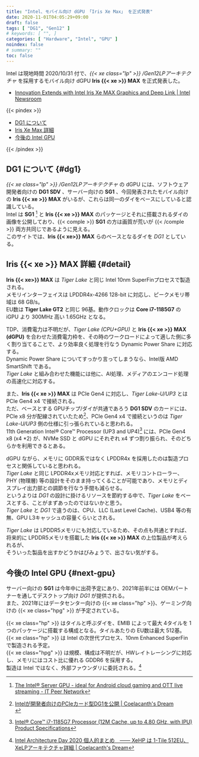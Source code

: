 ```yaml
---
title: "Intel、モバイル向け dGPU 「Iris Xe Max」 を正式発表"
date: 2020-11-01T04:05:29+09:00
draft: false
tags: [ "DG1", "Gen12" ]
# keywords: [ "", ]
categories: [ "Hardware", "Intel", "GPU" ]
noindex: false
# summary: ""
toc: false
---
```


Intel は現地時間 2020/10/31 付で、*{{< xe class="lp" >}} /Gen12LPアーキテクチャ* を採用するモバイル向け dGPU **Iris {{< xe >}} MAX** を正式発表した。  

 * [Innovation Extends with Intel Iris Xe MAX Graphics and Deep Link | Intel Newsroom](https://newsroom.intel.com/news/iris-xe-max-discrete-graphics-deep-link/)

{{< pindex >}}

 * [DG1 について](#dg1)
 * [Iris Xe Max 詳細](#detail)
 * [今後の Intel GPU](#next-gpu)

{{< /pindex >}}

## DG1 について {#dg1}

*{{< xe class="lp" >}} /Gen12LPアーキテクチャ* の dGPU には、ソフトウェア開発者向けの **DG1 SDV** 、サーバー向けの **SG1** 、今回発表されたモバイル向けの **Iris {{< xe >}} MAX** がいるが、これらは同一のダイをベースにしていると認識している。  
Intel は **SG1** [^sg1] と **Iris {{< xe >}} MAX** のパッケージとそれに搭載されるダイの画像を公開しており、{{< comple >}} **SG1** の方は画質が荒いが {{< /comple >}} 両方共同じであるように見える。  
このサイトでは、**Iris {{< xe>}} MAX** らのベースとなるダイを *DG1* としている。  

[^sg1]: [The Intel® Server GPU - ideal for Android cloud gaming and OTT live streaming - IT Peer Network](https://itpeernetwork.intel.com/intel-server-gpu/)

## Iris {{< xe >}} MAX 詳細 {#detail}

**Iris {{< xe>}} MAX** は *Tiger Lake* と同じ Intel 10nm SuperFinプロセスで製造される。  
メモリインターフェイスは LPDDR4x-4266 128-bit に対応し、ピークメモリ帯域は 68 GB/s。  
EU数は **Tiger Lake GT2** と同じ 96基。動作クロックは **Core i7-1185G7** の iGPU より 300MHz 高い 1.65GHz となる。  

TDP、消費電力は不明だが、*Tiger Lake (CPU+GPU)* と **Iris {{< xe >}} MAX (dGPU)** を合わせた消費電力枠を、その時のワークロードによって適した側に多く割り当てることで、より効率良く処理を行なう Dynamic Power Share に対応する。  
Dynamic Power Share についてすっかり言ってしまうなら、Intel版 AMD SmartShift である。  
*Tiger Lake* と組み合わせた機能には他に、AI処理、メディアのエンコード処理の高速化に対応する。  

また、**Iris {{< xe >}} MAX** は PCIe Gen4 に対応し、*Tiger Lake-U/UP3* とは PCIe Gen4 x4 で接続される。  
ただ、ベースとする GPUチップ/ダイが共通であろう **DG1 SDV** のカードには、PCIe x8 分が配線されていたため[^dg1-sdv]、PCIe Gen4 x4 で接続というのは *Tiger Lake-U/UP3* 側の仕様に引っ張られていると思われる。  
11th Generation Intel® Core™ Processor (UP3 and UP4)[^tgl-up3-doc] には、PCIe Gen4 x8 (x4 \*2) が、NVMe SSD と dGPU にそれぞれ x4 ずつ割り振られ、そのどちらかを利用できるとある。  

dGPU ながら、メモリに GDDR系ではなく LPDDR4x を採用したのは製造プロセスと関係していると思われる。  
*Tiger Lake* と同じ LPDDR4xメモリ対応とすれば、メモリコントローラー、PHY (物理層) 等の設計をそのまま持ってくることが可能であり、メモリとディスプレイ出力部との調節を行なう手間も減らせる。  
というよりは *DG1* の設計に掛けるリソースを節約する中で、*Tiger Lake* をベースとする、ことがまずあったのではないかと思う。  
*Tiger Lake* と *DG1* で違うのは、CPU、LLC (Last Level Cache)、USB4 等の有無、GPU L3キャッシュの容量くらいとされる。  

*Tiger Lake* は LPDDR5メモリにも対応しているため、その点も共通とすれば、将来的に LPDDR5メモリを搭載した **Iris {{< xe >}} MAX** の上位製品が考えられるが、  
そういった製品を出すかどうかはびみょうで、出さない気がする。  

[^dg1-sdv]: [Intelが開発者向けのPCIeカード型DG1を公開 | Coelacanth's Dream](/posts/2020/01/10/intel-dg1-unveil/)<br>
[^tgl-up3-doc]: [Intel® Core™ i7-1185G7 Processor (12M Cache, up to 4.80 GHz, with IPU) Product Specifications](https://ark.intel.com/content/www/us/en/ark/products/208664/intel-core-i7-1185g7-processor-12m-cache-up-to-4-80-ghz-with-ipu.html)

## 今後の Intel GPU {#next-gpu}

サーバー向けの **SG1** は今年中に出荷予定にあり、2021年前半には OEMパートナーを通してデスクトップ向け *DG1* が提供される。  
また、2021年にはデータセンター向けの {{< xe class="hp" >}}、ゲーミング向けの {{< xe class="hpg" >}} が予定されている。  

{{< xe class="hp" >}} はタイルと呼ぶダイを、EMIB によって最大 4タイルを 1つのパッケージに搭載する構成となる。タイルあたりの EU数は最大 512基。 {{< xe class="hp" >}} は Intel の次世代プロセス、10nm Enhanced SuperFin で製造される予定。  
{{< xe class="hpg" >}} は規模、構成は不明だが、HWレイトレーシングに対応し、メモリにはコスト比に優れる GDDR6 を採用する。  
製造は Intel ではなく、外部ファウンダリに委託される。[^intel-arch-day-2020]  

[^intel-arch-day-2020]: [Intel Architecture Day 2020 個人的まとめ　―― XeHP は 1-Tile 512EU、XeLPアーキテクチャ詳細 | Coelacanth's Dream](/posts/2020/08/14/intel-architecture-day-2020/)
